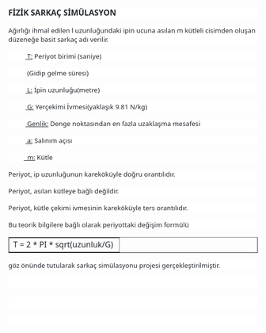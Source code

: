 <p style="margin-bottom: 12.0pt; line-height: normal; background: white;"><strong><span style="font-size: 12.0pt; font-family: 'Segoe UI',sans-serif; color: #24292e;">FİZİK SARKA&Ccedil; SİM&Uuml;LASYON</span></strong></p>
<p style="margin-bottom: 12.0pt; line-height: normal; background: white;"><span style="font-size: 10pt; font-family: 'Segoe UI', sans-serif; color: #24292e;">Ağırlığı ihmal edilen l uzunluğundaki ipin ucuna asılan m k&uuml;tleli cisimden oluşan d&uuml;zeneğe basit sarka&ccedil; adı verilir.</span></p>
<p style="margin-bottom: 12.0pt; line-height: normal; background: white;"><span style="font-size: 10pt; font-family: 'Segoe UI', sans-serif; color: #24292e;">&nbsp;&nbsp;&nbsp;&nbsp;&nbsp;&nbsp;&nbsp;&nbsp;&nbsp;&nbsp;<span style="text-decoration: underline;"> T:</span> Periyot birimi (saniye)</span></p>
<p style="margin-bottom: 12.0pt; line-height: normal; background: white;"><span style="font-size: 10pt; font-family: 'Segoe UI', sans-serif; color: #24292e;">&nbsp;&nbsp;&nbsp;&nbsp;&nbsp;&nbsp;&nbsp;&nbsp;&nbsp;&nbsp; (Gidip gelme s&uuml;resi)</span></p>
<p style="margin-bottom: 12.0pt; line-height: normal; background: white;"><span style="font-size: 10pt; font-family: 'Segoe UI', sans-serif; color: #24292e;">&nbsp;&nbsp;&nbsp;&nbsp;&nbsp;&nbsp;&nbsp;&nbsp;&nbsp;&nbsp;<span style="text-decoration: underline;"> L:</span> İpin uzunluğu(metre)</span></p>
<p style="margin-bottom: 12.0pt; line-height: normal; background: white;"><span style="font-size: 10pt; font-family: 'Segoe UI', sans-serif; color: #24292e;">&nbsp;&nbsp;&nbsp;&nbsp;&nbsp;&nbsp;&nbsp;&nbsp;&nbsp;&nbsp;<span style="text-decoration: underline;"> G:</span> Yer&ccedil;ekimi İvmesi(yaklaşık 9.81 N/kg)</span></p>
<p style="margin-bottom: 12.0pt; line-height: normal; background: white;"><span style="font-size: 10pt; font-family: 'Segoe UI', sans-serif; color: #24292e;">&nbsp;&nbsp;&nbsp;&nbsp;&nbsp;&nbsp;&nbsp;&nbsp;&nbsp;&nbsp;<span style="text-decoration: underline;"> Genlik:</span> Denge noktasından en fazla uzaklaşma mesafesi</span></p>
<p style="margin-bottom: 12.0pt; line-height: normal; background: white;"><span style="font-size: 10pt; font-family: 'Segoe UI', sans-serif; color: #24292e;">&nbsp;&nbsp;&nbsp;&nbsp;&nbsp;&nbsp;&nbsp;&nbsp;&nbsp;&nbsp;<span style="text-decoration: underline;"> a:</span> Salınım a&ccedil;ısı</span></p>
<p style="margin-bottom: 12.0pt; line-height: normal; background: white;"><span style="font-size: 10pt; font-family: 'Segoe UI', sans-serif; color: #24292e;">&nbsp;&nbsp;&nbsp;&nbsp;&nbsp;&nbsp;&nbsp;&nbsp;&nbsp;<span style="text-decoration: underline;">&nbsp; m:</span> K&uuml;tle</span></p>
<p style="margin-bottom: 12.0pt; line-height: normal; background: white;"><span style="font-size: 10pt; font-family: 'Segoe UI', sans-serif; color: #24292e;">Periyot, ip uzunluğunun karek&ouml;k&uuml;yle doğru orantılıdır.</span></p>
<p style="margin-bottom: 12.0pt; line-height: normal; background: white;"><span style="font-size: 10pt; font-family: 'Segoe UI', sans-serif; color: #24292e;">Periyot, asılan k&uuml;tleye bağlı değildir.</span></p>
<p style="margin-bottom: 12.0pt; line-height: normal; background: white;"><span style="font-size: 10pt; font-family: 'Segoe UI', sans-serif; color: #24292e;">Periyot, k&uuml;tle &ccedil;ekimi ivmesinin karek&ouml;k&uuml;yle ters orantılıdır.</span></p>
<p style="margin-bottom: 12.0pt; line-height: normal; background: white;"><span style="font-size: 10pt;"><span style="font-family: 'Segoe UI', sans-serif; color: #24292e;">Bu teorik bilgilere bağlı olarak</span><span style="font-family: 'Segoe UI', sans-serif; color: #24292e;"> periyottaki değişim form&uuml;l&uuml;</span></span></p>
<table style="border-collapse: collapse; width: 100%;" border="1">
<tbody>
<tr>
<td style="width: 100%;"><span style="font-size: 12.0pt; font-family: 'Segoe UI',sans-serif; color: #24292e;">T = 2 * PI * sqrt(uzunluk/G)&nbsp;</span></td>
</tr>
</tbody>
</table>
<p style="margin-bottom: 12.0pt; line-height: normal; background: white;"><span style="font-size: 10pt; font-family: 'Segoe UI', sans-serif; color: #24292e;">g&ouml;z &ouml;n&uuml;nde tutularak sarka&ccedil; sim&uuml;lasyonu projesi ger&ccedil;ekleştirilmiştir.</span></p>
<p style="margin-bottom: 12.0pt; line-height: normal; background: white;"><span style="font-size: 12.0pt; font-family: 'Segoe UI',sans-serif; color: #24292e;">&nbsp;</span></p>
<p style="margin-bottom: 12.0pt; line-height: normal; background: white;"><span style="font-size: 12.0pt; font-family: 'Segoe UI',sans-serif; color: #24292e;">&nbsp;</span></p>
<p style="margin-bottom: 12.0pt; line-height: normal; background: white;"><span style="font-size: 12.0pt; font-family: 'Segoe UI',sans-serif; color: #24292e;">&nbsp;</span></p>
